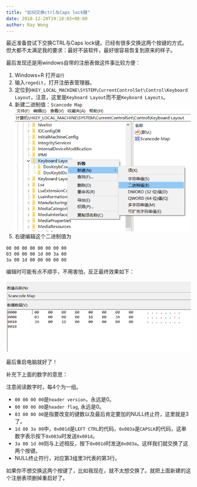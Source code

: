 ```yaml
---
title: "如何交换ctrl与Caps lock键"
date: 2018-12-20T19:18:03+08:00
author: Ray Wong
---
```


最近准备尝试下交换CTRL与Caps lock键。已经有很多交换这两个按键的方式。但大都不太满足我的要求：最好不装软件，最好很容易恢复到原来的样子。

最后发现还是用windows自带的注册表做这件事比较方便：

1. Windows+R 打开`运行`
2. 输入`regedit`，打开注册表管理器。
3. 定位到`HKEY_LOCAL_MACHINE\SYSTEM\CurrentControlSet\Control\Keyboard Layout`，注意，这里是`Keyboard Layout`而不是`Keyboard Layouts`。
4. 新建二进制值：`Scancode Map`
   ![regedit](regedit.png)
5. 右键编辑这个二进制值为

```plaintext
00 00 00 00 00 00 00 00
03 00 00 00 1d 00 3a 00
3a 00 1d 00 00 00 00 00
```

编辑时可能有点不顺手，不用害怕，反正最终效果如下：

![edit code](editcode.png)

最后重启电脑就好了！

补充下上面的数字的意思：

注意阅读数字时，每4个为一组。

* `00 00 00 00`是`header version`，永远是0。
* `00 00 00 00`是`header flag`, 永远是0。
* `03 00 00 00`是指要改变的键数以及最后肯定要加的NULL终止符，这里就是3了。
* `1d 00 3a 00`中，`0x001d`是`LEFT CTRL`的代码，`0x003a`是`CAPSLK`的代码，这串数字表示按下`0x003a`时发送`0x001d`。
* `3a 00 1d 00`则与上述相反，按下`0x001d`时发送`0x003a`。这样我们就交换了这两个按键。
* NULL终止符行，对应第3组里3代表的第3行。

如果你不想交换这两个按键了，比如我现在，就不太想交换了。就把上面新建的这个注册表项删掉重启好了。